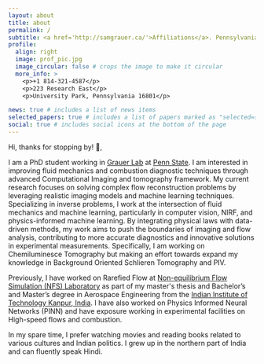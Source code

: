 ```yaml
---
layout: about
title: about
permalink: /
subtitle: <a href='http://samgrauer.ca/'>Affiliations</a>. Pennsylvania State University <b>Previously</b> IIT Kanpur, India/ IISc Bengaluru
profile:
  align: right
  image: prof_pic.jpg
  image_circular: false # crops the image to make it circular
  more_info: >
    <p>+1 814-321-4587</p>
    <p>223 Research East</p>
    <p>University Park, Pennsylvania 16801</p>

news: true # includes a list of news items
selected_papers: true # includes a list of papers marked as "selected={true}"
social: true # includes social icons at the bottom of the page
---
```


Hi, thanks for stopping by! 👏,

I am a PhD student working in [Grauer Lab](http://samgrauer.ca/) at [Penn State](https://www.me.psu.edu/). I am interested in improving fluid mechanics and combustion diagnostic techniques through advanced Computational Imaging and tomography framework. My current research focuses on solving complex flow reconstruction problems by leveraging realistic imaging models and machine learning techniques. Specializing in inverse problems, I work at the intersection of fluid mechanics and machine learning, particularly in computer vision, NIRF, and physics-informed machine learning. By integrating physical laws with data-driven methods, my work aims to push the boundaries of imaging and flow analysis, contributing to more accurate diagnostics and innovative solutions in experimental measurements. Specifically, I am working on Chemiluminesce Tomography but making an effort towards expand my knowledge in Background Oriented Schlieren Tomography and PIV. 

Previously, I have worked on Rarefied Flow at [Non-equilibrium Flow Simulation (NFS) Laboratory](https://home.iitk.ac.in/~rkm/) as part of my master's thesis and Bachelor’s and Master’s degree in Aerospace Engineering from the [Indian Institute of Technology Kanpur, India](https://www.iitk.ac.in/). I have also worked on Physics Informed Neural Networks (PINN) and have exposure working in experimental facilities on High-speed flows and combustion.   

In my spare time, I prefer watching movies and reading books related to various cultures and Indian politics. I grew up in the northern part of India and can fluently speak Hindi. 
